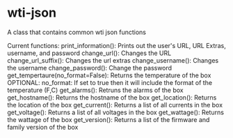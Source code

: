 # wti-json
A class that contains common wti json functions

Current functions:
print_information(): Prints out the user's URL, URL Extras, username, and password
change_url(): Changes the URL
change_url_suffix(): Changes the url extras
change_username(): Changes the username
change_password(): Change the password
get_tempertaure(no_format=False): Returns the temperature of the box OPTIONAL: no_format: If set to true then it will include the format of the temperature (F,C)
get_alarms(): Retruns the alarms of the box
get_hostname(): Returns the hostname of the box
get_location(): Returns the location of the box
get_current(): Returns a list of all currents in the box
get_voltage(): Returns a list of all voltages in the box
get_wattage(): Returns the wattage of the box
get_version(): Returns a list of the firmware and family version of the box
